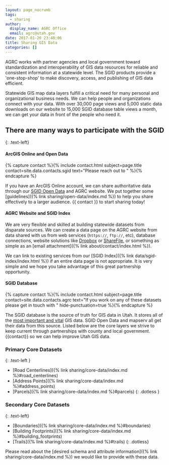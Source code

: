 ```yaml
---
layout: page_nocrumb
tags:
  - sharing
author:
  display_name: AGRC Office
  email: agrc@utah.gov
date: 2017-01-26 23:40:06
title: Sharing GIS Data
categories: []
---
```


AGRC works with partner agencies and local government toward standardization and interoperability of GIS data resources for reliable and consistent information at a statewide level. The SGID products provide a 'one-stop-shop' to make discovery, access, and publishing of GIS data efficient.

Statewide GIS map data layers fulfill a critical need for many personal and organizational business needs. We can help people and organizations connect with your data. With over 30,000 page views and 5,000 static data downloads on our website to 15,000 SGID database table views a month, we can get your data in front of the people who need it.

## There are many ways to participate with the SGID
{: .text-left}

#### ArcGIS Online and Open Data

{% capture contact %}{% include contact.html subject=page.title contact=site.data.contacts.sgid text="Please reach out to " %}{% endcapture %}

If you have an ArcGIS Online account, we can share authoritative data through our [SGID Open Data](https://opendata.gis.utah.gov) and AGRC website. We put together some [guidelines]({% link sharing/open-data/index.md %}) to help you share effectively to a larger audience. {{ contact }} to start sharing today!

#### AGRC Website and SGID Index

We are very flexible and skilled at building statewide datasets from disparate sources. We can create a data page on the AGRC website from data shared with us from web services (`https://`, `ftp://`, etc), database connections, website solutions like [Dropbox](https://www.dropbox.com/) or [ShareFile](https://www.sharefile.com/), or something as simple as an [email attachment]({% link about/contact/index.html %}).

We can link to existing services from our [SGID Index]({% link data/sgid-index/index.html %}) if an entire data page is not appropriate. It is very simple and we hope you take advantage of this great partnership opportunity.

#### SGID Database

{% capture contact %}{% include contact.html subject=page.title contact=site.data.contacts.agrc text="If you work on any of these datasets please get in touch with " hide-punctuation=true %}{% endcapture %}

The SGID database is the source of truth for GIS data in Utah. It stores all of the [most important and vital](https://docs.google.com/spreadsheets/d/1FNCvSQxgQbFG--k3ZapscsTapbrxtSGlKqMcMLCsTYs/edit#gid=0) GIS data. SGID Open Data and mapserv all get their data from this source. Listed below are the core layers we strive to keep current through partnerships with county and local government. {{contact}} so we can help improve Utah GIS data.

### Primary Core Datasets
{: .text-left }

- [Road Centerlines]({% link sharing/core-data/index.md %}#road_centerlines)
- [Address Points]({% link sharing/core-data/index.md %}#address_points)
- [Parcels]({% link sharing/core-data/index.md %}#parcels)
{: .dotless }

### Secondary Core Datasets
{: .text-left}

- [Boundaries]({% link sharing/core-data/index.md %}#boundaries)
- [Building Footprints]({% link sharing/core-data/index.md %}#building_footprints)
- [Trails]({% link sharing/core-data/index.md %}#trails)
{: .dotless}

Please read about the [desired schema and attribute information]({% link sharing/core-data/index.md %}) we would like to provide with these data.
